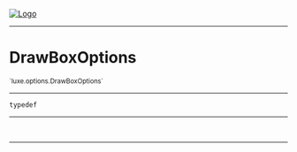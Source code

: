 
[![Logo](../../../images/logo.png)](../../../api/index.html)

---



<h1>DrawBoxOptions</h1>
<small>`luxe.options.DrawBoxOptions`</small>



---

`typedef`

---

&nbsp;
&nbsp;









---

&nbsp;
&nbsp;
&nbsp;
&nbsp;